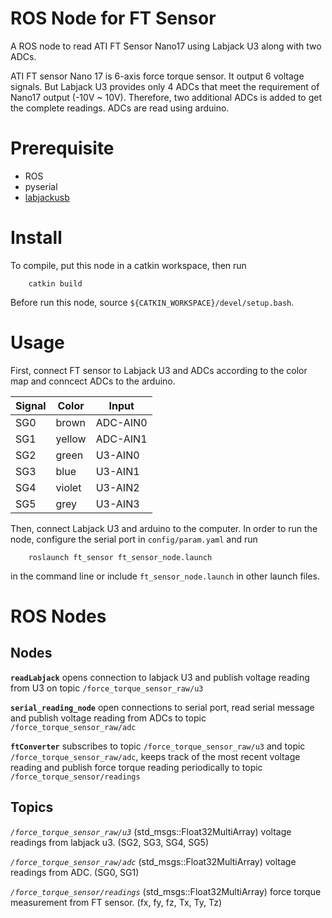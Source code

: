 # ROS Node for FT Sensor
A ROS node to read ATI FT Sensor Nano17 using Labjack U3 along with two ADCs.

ATI FT sensor Nano 17 is 6-axis force torque sensor. It output 6 voltage signals. But Labjack U3 provides only 4 ADCs that meet the requirement of Nano17 output (-10V ~ 10V). Therefore, two additional ADCs is added to get the complete readings. ADCs are read using arduino.


# Prerequisite
- ROS
- pyserial
- [labjackusb](https://github.com/labjack/exodriver)

# Install
To compile, put this node in a catkin workspace, then run
```
    catkin build
```
Before run this node, source `${CATKIN_WORKSPACE}/devel/setup.bash`.

# Usage
First, connect FT sensor to Labjack U3 and ADCs according to the color map and conncect ADCs to the arduino.

| Signal | Color  | Input    |
|--------|--------|----------|
| SG0    | brown  | ADC-AIN0 |
| SG1    | yellow | ADC-AIN1 |
| SG2    | green  | U3-AIN0  |
| SG3    | blue   | U3-AIN1  |
| SG4    | violet | U3-AIN2  |
| SG5    | grey   | U3-AIN3  |

Then, connect Labjack U3 and arduino to the computer.
In order to run the node, configure the serial port in `config/param.yaml` and run
```
    roslaunch ft_sensor ft_sensor_node.launch
```
in the command line or include `ft_sensor_node.launch` in other launch files.

# ROS Nodes
## Nodes
**`readLabjack`** opens connection to labjack U3 and publish voltage reading from U3 on topic `/force_torque_sensor_raw/u3`

**`serial_reading_node`** open connections to serial port, read serial message and publish voltage reading from ADCs to topic `/force_torque_sensor_raw/adc`

**`ftConverter`** subscribes to topic `/force_torque_sensor_raw/u3` and topic `/force_torque_sensor_raw/adc`, keeps track of the most recent voltage reading and publish force torque reading periodically to topic `/force_torque_sensor/readings`

## Topics
*`/force_torque_sensor_raw/u3`* (std_msgs::Float32MultiArray) voltage readings from labjack u3. (SG2, SG3, SG4, SG5)

*`/force_torque_sensor_raw/adc`* (std_msgs::Float32MultiArray) voltage readings from ADC. (SG0, SG1)

*`/force_torque_sensor/readings`* (std_msgs::Float32MultiArray) force torque measurement from FT sensor. (fx, fy, fz, Tx, Ty, Tz)
